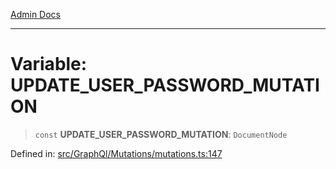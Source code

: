 [Admin Docs](/)

---

# Variable: UPDATE_USER_PASSWORD_MUTATION

> `const` **UPDATE_USER_PASSWORD_MUTATION**: `DocumentNode`

Defined in: [src/GraphQl/Mutations/mutations.ts:147](https://github.com/PalisadoesFoundation/talawa-admin/blob/main/src/GraphQl/Mutations/mutations.ts#L147)
